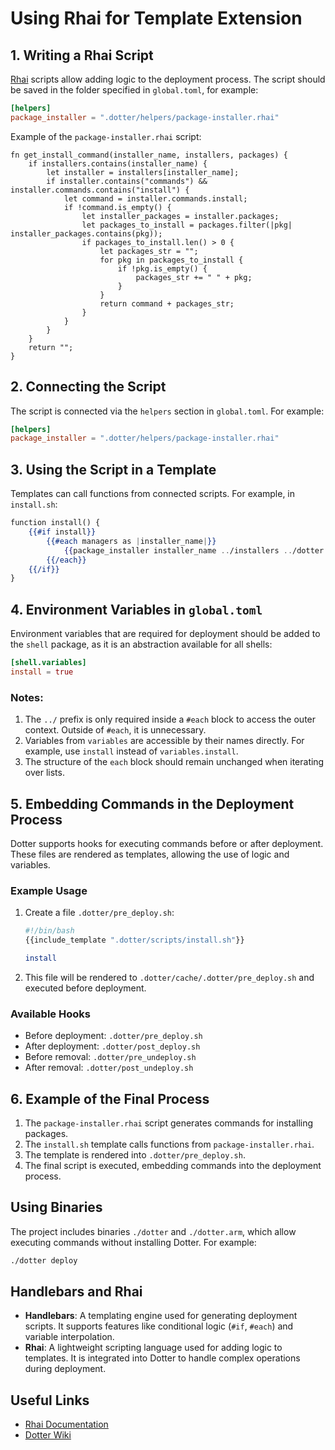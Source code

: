 # Using Rhai for Template Extension

## 1. Writing a Rhai Script
[Rhai](https://github.com/rhaiscript/rhai) scripts allow adding logic to the deployment process. The script should be saved in the folder specified in `global.toml`, for example:
```toml
[helpers]
package_installer = ".dotter/helpers/package-installer.rhai"
```

Example of the `package-installer.rhai` script:
```rhai
fn get_install_command(installer_name, installers, packages) {
    if installers.contains(installer_name) {
        let installer = installers[installer_name];
        if installer.contains("commands") && installer.commands.contains("install") {
            let command = installer.commands.install;
            if !command.is_empty() {
                let installer_packages = installer.packages;
                let packages_to_install = packages.filter(|pkg| installer_packages.contains(pkg));
                if packages_to_install.len() > 0 {
                    let packages_str = "";
                    for pkg in packages_to_install {
                        if !pkg.is_empty() {
                            packages_str += " " + pkg;
                        }
                    }
                    return command + packages_str;
                }
            }
        }
    }
    return "";
}
```

## 2. Connecting the Script
The script is connected via the `helpers` section in `global.toml`. For example:
```toml
[helpers]
package_installer = ".dotter/helpers/package-installer.rhai"
```

## 3. Using the Script in a Template
Templates can call functions from connected scripts. For example, in `install.sh`:
```handlebars
function install() {
    {{#if install}}
        {{#each managers as |installer_name|}}
            {{package_installer installer_name ../installers ../dotter.packages}}
        {{/each}}
    {{/if}}
}
```

## 4. Environment Variables in `global.toml`
Environment variables that are required for deployment should be added to the `shell` package, as it is an abstraction available for all shells:
```toml
[shell.variables]
install = true
```

### Notes:
1. The `../` prefix is only required inside a `#each` block to access the outer context. Outside of `#each`, it is unnecessary.
2. Variables from `variables` are accessible by their names directly. For example, use `install` instead of `variables.install`.
3. The structure of the `each` block should remain unchanged when iterating over lists.

## 5. Embedding Commands in the Deployment Process
Dotter supports hooks for executing commands before or after deployment. These files are rendered as templates, allowing the use of logic and variables.

### Example Usage
1. Create a file `.dotter/pre_deploy.sh`:
   ```bash
   #!/bin/bash
   {{include_template ".dotter/scripts/install.sh"}}

   install
   ```
2. This file will be rendered to `.dotter/cache/.dotter/pre_deploy.sh` and executed before deployment.

### Available Hooks
- Before deployment: `.dotter/pre_deploy.sh`
- After deployment: `.dotter/post_deploy.sh`
- Before removal: `.dotter/pre_undeploy.sh`
- After removal: `.dotter/post_undeploy.sh`

## 6. Example of the Final Process
1. The `package-installer.rhai` script generates commands for installing packages.
2. The `install.sh` template calls functions from `package-installer.rhai`.
3. The template is rendered into `.dotter/pre_deploy.sh`.
4. The final script is executed, embedding commands into the deployment process.

## Using Binaries
The project includes binaries `./dotter` and `./dotter.arm`, which allow executing commands without installing Dotter. For example:
```bash
./dotter deploy
```

## Handlebars and Rhai
- **Handlebars**: A templating engine used for generating deployment scripts. It supports features like conditional logic (`#if`, `#each`) and variable interpolation.
- **Rhai**: A lightweight scripting language used for adding logic to templates. It is integrated into Dotter to handle complex operations during deployment.

## Useful Links
- [Rhai Documentation](https://github.com/rhaiscript/rhai)
- [Dotter Wiki](https://github.com/SuperCuber/dotter/wiki)